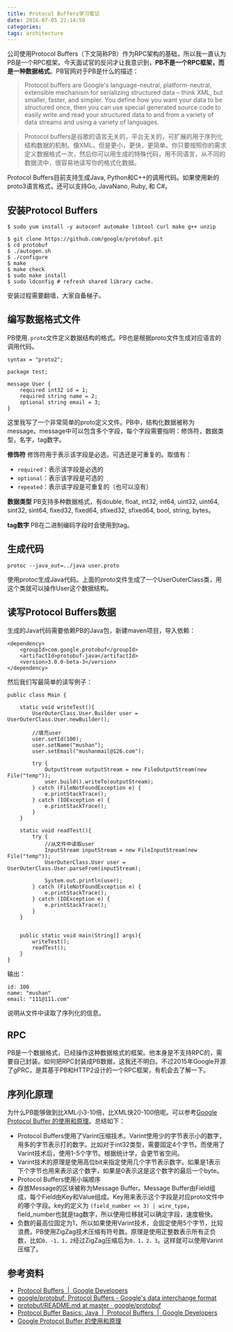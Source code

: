 ```yaml
---
title: Protocol Buffers学习笔记
date: 2016-07-05 22:14:59
categories:
tags: architecture
---
```


公司使用Protocol Buffers（下文简称PB）作为RPC架构的基础，所以我一直认为PB是一个RPC框架。今天面试官的反问才让我意识到，**PB不是一个RPC框架，而是一种数据格式**。PB官网对于PB是什么的描述：

> Protocol buffers are Google's language-neutral, platform-neutral, extensible mechanism for serializing structured data – think XML, but smaller, faster, and simpler. You define how you want your data to be structured once, then you can use special generated source code to easily write and read your structured data to and from a variety of data streams and using a variety of languages.

> Protocol buffers是谷歌的语言无关的，平台无关的，可扩展的用于序列化结构数据的机制。像XML，但是更小，更快，更简单。你只要按照你的需求定义数据格式一次，然后你可以用生成的特殊代码，用不同语言，从不同的数据流中，很容易地读写你的格式化数据。

Protocol Buffers目前支持生成Java, Python和C++的调用代码。如果使用新的proto3语言格式，还可以支持Go, JavaNano, Ruby, 和 C#。

## 安装Protocol Buffers

```
$ sudo yum install -y autoconf automake libtool curl make g++ unzip

$ git clone https://github.com/google/protobuf.git
$ cd protobuf
$ ./autogen.sh
$ ./configure
$ make
$ make check
$ sudo make install
$ sudo ldconfig # refresh shared library cache.
```

安装过程需要翻墙，大家自备梯子。

## 编写数据格式文件
PB使用`.proto`文件定义数据结构的格式。PB也是根据proto文件生成对应语言的调用代码。

```
syntax = "proto2";

package test;

message User {
    required int32 id = 1;
    required string name = 2;
    optional string email = 3;
}
```

这里我写了一个非常简单的proto定义文件。PB中，结构化数据被称为message。message中可以包含多个字段，每个字段需要指明：修饰符，数据类型，名字，tag数字。

**修饰符** 修饰符用于表示该字段是必选，可选还是可重复的。取值有：

- `required`：表示该字段是必选的
- `optional`：表示该字段是可选的
- `repeated`：表示该字段是可重复的（也可以没有）

**数据类型** PB支持多种数据格式，有double, float, int32, int64, uint32, uint64, sint32, sint64, fixed32, fixed64, sfixed32, sfixed64, bool, string, bytes。

**tag数字** PB在二进制编码字段时会使用到tag。

## 生成代码

```
protoc --java_out=../java user.proto
```

使用protoc生成Java代码。上面的proto文件生成了一个UserOuterClass类，用这个类就可以操作User这个数据结构。

## 读写Protocol Buffers数据
生成的Java代码需要依赖PB的Java包，新建maven项目，导入依赖：

```
<dependency>
    <groupId>com.google.protobuf</groupId>
    <artifactId>protobuf-java</artifactId>
    <version>3.0.0-beta-3</version>
</dependency>
```

然后我们写最简单的读写例子：

```
public class Main {

    static void writeTest(){
        UserOuterClass.User.Builder user = UserOuterClass.User.newBuilder();

        //填充user
        user.setId(100);
        user.setName("mushan");
        user.setEmail("mushanmail@126.com");

        try {
            OutputStream outputStream = new FileOutputStream(new File("temp"));
            user.build().writeTo(outputStream);
        } catch (FileNotFoundException e) {
            e.printStackTrace();
        } catch (IOException e) {
            e.printStackTrace();
        }
    }

    static void readTest(){
        try {
            //从文件中读取user
            InputStream inputStream = new FileInputStream(new File("temp"));
            UserOuterClass.User user = UserOuterClass.User.parseFrom(inputStream);
            
            System.out.println(user);
        } catch (FileNotFoundException e) {
            e.printStackTrace();
        } catch (IOException e) {
            e.printStackTrace();
        }
    }


    public static void main(String[] args){
        writeTest();
        readTest();
    }
}
```

输出：

```
id: 100
name: "mushan"
email: "111@111.com"
```

说明从文件中读取了序列化的信息。

## RPC
PB是一个数据格式，已经操作这种数据格式的框架。他本身是不支持RPC的，需要自己封装。如何把RPC封装成PB数据，这我还不明白。不过2015年Google开源了gPRC，是其基于PB和HTTP2设计的一个RPC框架，有机会去了解一下。

## 序列化原理
为什么PB能够做到比XML小3-10倍，比XML快20-100倍呢。可以参考[Google Protocol Buffer 的使用和原理][Google Protocol Buffer 的使用和原理]。总结如下：

- Protocol Buffers使用了Varint压缩技术。Varint使用少的字节表示小的数字，用多的字节表示打的数字。比如对于int32类型，需要固定4个字节。而使用了Varint技术后，使用1-5个字节。根据统计学，会更节省空间。
- Varint技术的原理是使用高位bit来指定使用几个字节表示数字。如果是1表示下个字节也用来表示这个数字，如果是0表示这是这个数字的最后一个byte。
- Protocol Buffers使用小端顺序
- 存放Message的区块被称为Message Buffer。Message Buffer由Field组成，每个Field由Key和Value组成。Key用来表示这个字段是对应proto文件中的哪个字段。key的定义为 `(field_number << 3) | wire_type`，field_number也就是tag数字，所以使用位移就可以确定字段，速度极快。
- 负数的最高位固定为1，所以如果使用Varint技术，会固定使用5个字节，比较浪费。PB使用ZigZag技术压缩有符号数。原理是使用正整数表示所有正负数，比如`0，-1，1，2`经过ZigZag压缩后为`0，1，2，3`。这样就可以使用Varint压缩了。

## 参考资料
- [Protocol Buffers  |  Google Developers](https://developers.google.com/protocol-buffers/)
- [google/protobuf: Protocol Buffers - Google's data interchange format](https://github.com/google/protobuf)
- [protobuf/README.md at master · google/protobuf](https://github.com/google/protobuf/blob/master/src/README.md)
- [Protocol Buffer Basics: Java  |  Protocol Buffers  |  Google Developers](https://developers.google.com/protocol-buffers/docs/javatutorial)
- [Google Protocol Buffer 的使用和原理][Google Protocol Buffer 的使用和原理]

[Google Protocol Buffer 的使用和原理]: http://www.ibm.com/developerworks/cn/linux/l-cn-gpb/